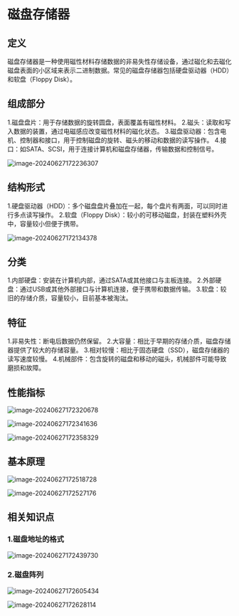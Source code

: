 # 磁盘存储器

## 定义

磁盘存储器是一种使用磁性材料存储数据的非易失性存储设备，通过磁化和去磁化磁盘表面的小区域来表示二进制数据。常见的磁盘存储器包括硬盘驱动器（HDD）和软盘（Floppy Disk）。

## 组成部分

1.磁盘盘片：用于存储数据的旋转圆盘，表面覆盖有磁性材料。
2.磁头：读取和写入数据的装置，通过电磁感应改变磁性材料的磁化状态。
3.磁盘驱动器：包含电机、控制器和接口，用于控制磁盘的旋转、磁头的移动和数据的读写操作。
4.接口：如SATA、SCSI，用于连接计算机和磁盘存储器，传输数据和控制信号。

![image-20240627172236307](../TyporaImage/计算机组成原理图片/image-20240627172236307.png)

## 结构形式

1.硬盘驱动器（HDD）：多个磁盘盘片叠加在一起，每个盘片有两面，可以同时进行多点读写操作。
2.软盘（Floppy Disk）：较小的可移动磁盘，封装在塑料外壳中，容量较小但便于携带。

![image-20240627172134378](../TyporaImage/计算机组成原理图片/image-20240627172134378.png)

## 分类

1.内部硬盘：安装在计算机内部，通过SATA或其他接口与主板连接。
2.外部硬盘：通过USB或其他外部接口与计算机连接，便于携带和数据传输。
3.软盘：较旧的存储介质，容量较小，目前基本被淘汰。

## 特征

1.非易失性：断电后数据仍然保留。
2.大容量：相比于早期的存储介质，磁盘存储器提供了较大的存储容量。
3.相对较慢：相比于固态硬盘（SSD），磁盘存储器的读写速度较慢。
4.机械部件：包含旋转的磁盘和移动的磁头，机械部件可能导致磨损和故障。

## 性能指标

![image-20240627172320678](../TyporaImage/计算机组成原理图片/image-20240627172320678.png)

![image-20240627172341636](../TyporaImage/计算机组成原理图片/image-20240627172341636.png)

![image-20240627172358329](../TyporaImage/计算机组成原理图片/image-20240627172358329.png)

## 基本原理

![image-20240627172518728](../TyporaImage/计算机组成原理图片/image-20240627172518728.png)

![image-20240627172527176](../TyporaImage/计算机组成原理图片/image-20240627172527176.png)

## 相关知识点

### 1.磁盘地址的格式

![image-20240627172439730](../TyporaImage/计算机组成原理图片/image-20240627172439730.png)

### 2.磁盘阵列



![image-20240627172605434](../TyporaImage/计算机组成原理图片/image-20240627172605434.png)

![image-20240627172628114](../TyporaImage/计算机组成原理图片/image-20240627172628114.png)